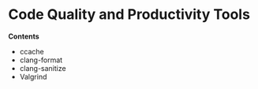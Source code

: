 # Code Quality and Productivity Tools



**Contents**

- ccache
- clang-format
- clang-sanitize
- Valgrind
